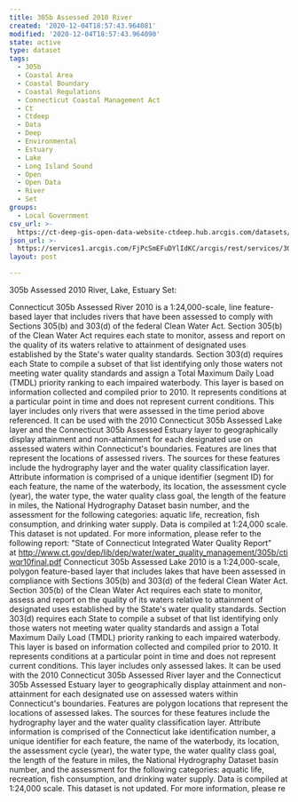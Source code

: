 ```yaml
---
title: 305b Assessed 2010 River
created: '2020-12-04T18:57:43.964081'
modified: '2020-12-04T18:57:43.964090'
state: active
type: dataset
tags:
  - 305b
  - Coastal Area
  - Coastal Boundary
  - Coastal Regulations
  - Connecticut Coastal Management Act
  - Ct
  - Ctdeep
  - Data
  - Deep
  - Environmental
  - Estuary
  - Lake
  - Long Island Sound
  - Open
  - Open Data
  - River
  - Set
groups:
  - Local Government
csv_url: >-
  https://ct-deep-gis-open-data-website-ctdeep.hub.arcgis.com/datasets/4206689eff3f45b8aa763a45b1f30501_0.csv?outSR=%7B%22latestWkid%22%3A2234%2C%22wkid%22%3A102656%7D
json_url: >-
  https://services1.arcgis.com/FjPcSmEFuDYlIdKC/arcgis/rest/services/305b_Assessed_2010_River_Lake_Estuary/FeatureServer/0
layout: post

---
```

305b Assessed 2010 River, Lake, Estuary Set:


Connecticut 305b Assessed River 2010 is a 1:24,000-scale, line feature-based layer that includes rivers that have been assessed to comply with Sections 305(b) and 303(d) of the federal Clean Water Act. Section 305(b) of the Clean Water Act requires each state to monitor, assess and report on the quality of its waters relative to attainment of designated uses established by the State's water quality standards. Section 303(d) requires each State to compile a subset of that list identifying only those waters not meeting water quality standards and assign a Total Maximum Daily Load (TMDL) priority ranking to each impaired waterbody.
This layer is based on information collected and compiled prior to 2010. It represents conditions at a particular point in time and does not represent current conditions. This layer includes only rivers that were assessed in the time period above referenced. It can be used with the 2010 Connecticut 305b Assessed Lake layer and the Connecticut 305b Assessed Estuary layer to geographically display attainment and non-attainment for each designated use on assessed waters within Connecticut's boundaries.
Features are lines that represent the locations of assessed rivers. The sources for these features include the hydrography layer and the water quality classification layer. Attribute information is comprised of a unique identifier (segment ID) for each feature, the name of the waterbody, its location, the assessment cycle (year), the water type, the water quality class goal, the length of the feature in miles, the National Hydrography Dataset basin number, and the assessment for the following categories: aquatic life, recreation, fish consumption, and drinking water supply. Data is compiled at 1:24,000 scale. This dataset is not updated.
For more information, please refer to the following report:
&quot;State of Connecticut Integrated Water Quality Report&quot; at <a href='http://www.ct.gov/dep/lib/dep/water/water_quality_management/305b/ctiwqr10final.pdf' rel='nofollow ugc' target='_blank'>http://www.ct.gov/dep/lib/dep/water/water_quality_management/305b/ctiwqr10final.pdf</a> Connecticut 305b Assessed Lake 2010 is a 1:24,000-scale, polygon feature-based layer that includes lakes that have been assessed in compliance with Sections 305(b) and 303(d) of the federal Clean Water Act. Section 305(b) of the Clean Water Act requires each state to monitor, assess and report on the quality of its waters relative to attainment of designated uses established by the State's water quality standards. Section 303(d) requires each State to compile a subset of that list identifying only those waters not meeting water quality standards and assign a Total Maximum Daily Load (TMDL) priority ranking to each impaired waterbody.
This layer is based on information collected and compiled prior to 2010. It represents conditions at a particular point in time and does not represent current conditions. This layer includes only assessed lakes. It can be used with the 2010 Connecticut 305b Assessed River layer and the Connecticut 305b Assessed Estuary layer to geographically display attainment and non-attainment for each designated use on assessed waters within Connecticut's boundaries.
Features are polygon locations that represent the locations of assessed lakes. The sources for these features include the hydrography layer and the water quality classification layer. Attribute information is comprised of the Connecticut lake identification number, a unique identifier for each feature, the name of the waterbody, its location, the assessment cycle (year), the water type, the water quality class goal, the length of the feature in miles, the National Hydrography Dataset basin number, and the assessment for the following categories: aquatic life, recreation, fish consumption, and drinking water supply. Data is compiled at 1:24,000 scale. This dataset is not updated.
For more information, please re
